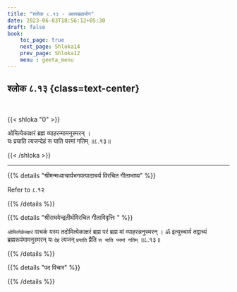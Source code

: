 ```yaml
---
title: "श्लोक ८.१३ - अक्षरब्रह्मयोग"
date: 2023-06-03T18:56:12+05:30
draft: false
book:
    toc_page: true
    next_page: Shloka14
    prev_page: Shloka12
    menu : geeta_menu
---
```




## श्लोक ८.१३ {class=text-center}

<br/>

{{< shloka  "0"  >}}

ओमित्येकाक्षरं ब्रह्म व्याहरन्मामनुस्मरन् ।  
यः प्रयाति त्यजन्देहं स याति परमां गतिम् ॥८.१३॥

{{< /shloka >}}

---


{{% details "श्रीमन्मध्वाचार्यभगवत्पादाचर्य विरचित  गीताभाष्य" %}}

Refer to ८.१२

{{% /details %}}



{{% details "श्रीराघवेन्द्रतीर्थविरचित गीताविवृत्तिः " %}}

`ओमित्येर्कमक्षरं` वाचकं यस्य तदोमित्येकाक्षरं 
ब्रह्म परं ब्रह्म मां
व्याहरन्ननुस्मरन्‌ । ॐ इत्युच्चार्य तद्वाच्यं 
ब्रह्मरूपंमामनुस्मरन् यः `देहं`
त्यजन् `प्रयाति` प्रैति `स याति परमां गतिम्‌` ॥८.१३॥

{{% /details %}}



{{% details "पद विचार" %}}


{{% /details %}}

